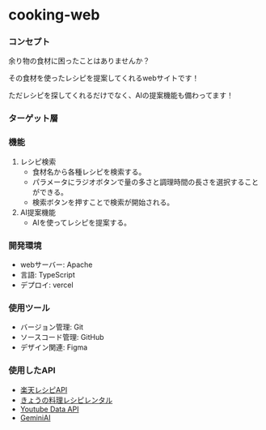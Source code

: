 # cooking-web

### コンセプト
余り物の食材に困ったことはありませんか？

その食材を使ったレシピを提案してくれるwebサイトです！

ただレシピを探してくれるだけでなく、AIの提案機能も備わってます！

### ターゲット層

### 機能
1. レシピ検索
    - 食材名から各種レシピを検索する。
    - パラメータにラジオボタンで量の多さと調理時間の長さを選択することができる。
    - 検索ボタンを押すことで検索が開始される。
2. AI提案機能
    - AIを使ってレシピを提案する。

### 開発環境
- webサーバー: Apache
- 言語: TypeScript
- デプロイ: vercel

### 使用ツール
- バージョン管理: Git
- ソースコード管理: GitHub
- デザイン関連: Figma

### 使用したAPI
- [楽天レシピAPI](https://webservice.rakuten.co.jp/documentation/recipe-category-list)
- [きょうの料理レシピレンタル](https://www.nhk-ed.co.jp/business/digital/ryouri/)
- [Youtube Data API](https://developers.google.com/youtube/v3/docs?hl=ja)
- [GeminiAI](https://gemini.google.com/app)
